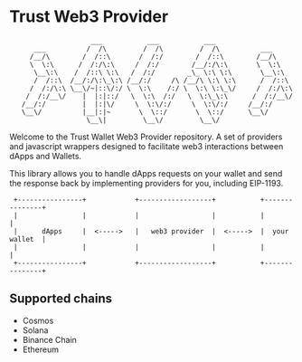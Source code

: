 # Trust Web3 Provider

```
                    ___           ___           ___
      ___          /  /\         /  /\         /  /\          ___
     /__/\        /  /::\       /  /:/        /  /::\        /__/\
     \  \:\      /  /:/\:\     /  /:/        /__/:/\:\       \  \:\
      \__\:\    /  /::\ \:\   /  /:/        _\_ \:\ \:\       \__\:\
      /  /::\  /__/:/\:\_\:\ /__/:/     /\ /__/\ \:\ \:\      /  /::\
     /  /:/\:\ \__\/~|::\/:/ \  \:\    /:/ \  \:\ \:\_\/     /  /:/\:\
    /  /:/__\/    |  |:|::/   \  \:\  /:/   \  \:\_\:\      /  /:/__\/
   /__/:/         |  |:|\/     \  \:\/:/     \  \:\/:/     /__/:/
   \__\/          |__|:|~       \  \::/       \  \::/      \__\/
                   \__\|         \__\/         \__\/

```

Welcome to the Trust Wallet Web3 Provider repository. A set of providers and
javascript wrappers designed to facilitate web3 interactions between dApps and
Wallets.

This library allows you to handle dApps requests on your wallet and send the
response back by implementing providers for you, including EIP-1193.

```
 +----------------+            +------------------+           +---------------+
 |                |            |                  |           |               |
 |      dApps     |  <----->   |   web3 provider  |  <----->  |  your wallet  |
 |                |            |                  |           |               |
 +----------------+            +------------------+           +---------------+

```

## Supported chains

- Cosmos
- Solana
- Binance Chain
- Ethereum

